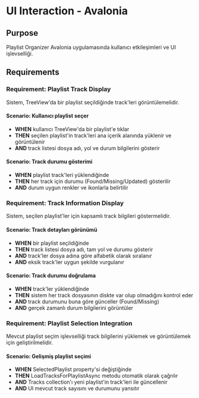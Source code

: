 # UI Interaction - Avalonia

## Purpose

Playlist Organizer Avalonia uygulamasında kullanıcı etkileşimleri ve UI işlevselliği.

## Requirements

### Requirement: Playlist Track Display

Sistem, TreeView'da bir playlist seçildiğinde track'leri görüntülemelidir.

#### Scenario: Kullanıcı playlist seçer

- **WHEN** kullanıcı TreeView'da bir playlist'e tıklar
- **THEN** seçilen playlist'in track'leri ana içerik alanında yüklenir ve görüntülenir
- **AND** track listesi dosya adı, yol ve durum bilgilerini gösterir

#### Scenario: Track durumu gösterimi

- **WHEN** playlist track'leri yüklendiğinde
- **THEN** her track için durumu (Found/Missing/Updated) gösterilir
- **AND** durum uygun renkler ve ikonlarla belirtilir

### Requirement: Track Information Display

Sistem, seçilen playlist'ler için kapsamlı track bilgileri göstermelidir.

#### Scenario: Track detayları görünümü

- **WHEN** bir playlist seçildiğinde
- **THEN** track listesi dosya adı, tam yol ve durumu gösterir
- **AND** track'ler dosya adına göre alfabetik olarak sıralanır
- **AND** eksik track'ler uygun şekilde vurgulanır

#### Scenario: Track durumu doğrulama

- **WHEN** track'ler yüklendiğinde
- **THEN** sistem her track dosyasının diskte var olup olmadığını kontrol eder
- **AND** track durumunu buna göre günceller (Found/Missing)
- **AND** gerçek zamanlı durum bilgilerini görüntüler

### Requirement: Playlist Selection Integration

Mevcut playlist seçim işlevselliği track bilgilerini yüklemek ve görüntülemek için geliştirilmelidir.

#### Scenario: Gelişmiş playlist seçimi

- **WHEN** SelectedPlaylist property'si değiştiğinde
- **THEN** LoadTracksForPlaylistAsync metodu otomatik olarak çağrılır
- **AND** Tracks collection'ı yeni playlist'in track'leri ile güncellenir
- **AND** UI mevcut track sayısını ve durumunu yansıtır
